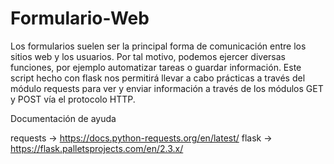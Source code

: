 # Formulario-Web

Los formularios suelen ser la principal forma de comunicación entre los sitios web y los usuarios. Por tal motivo, podemos ejercer diversas
funciones, por ejemplo automatizar tareas o guardar información. Este script hecho con flask nos permitirá llevar a cabo prácticas a través
del módulo requests para ver y enviar información a través de los módulos GET y POST vía el protocolo HTTP.


Documentación de ayuda

requests → https://docs.python-requests.org/en/latest/ 
flask → https://flask.palletsprojects.com/en/2.3.x/
